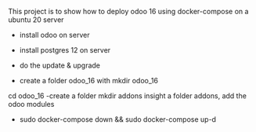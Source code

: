 This project is to show how to deploy odoo 16 using docker-compose on a ubuntu 20 server


- install odoo on server
- install postgres 12 on server
- do the update & upgrade


- create a folder odoo_16 with mkdir odoo_16

cd odoo_16 
-create a folder mkdir addons
insight a folder addons, add the odoo modules

- sudo docker-compose down && sudo docker-compose up-d
